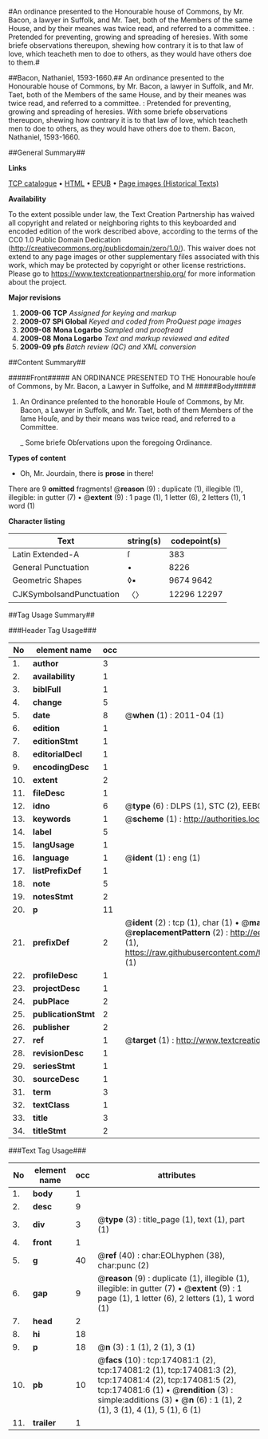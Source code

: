 #An ordinance presented to the Honourable house of Commons, by Mr. Bacon, a lawyer in Suffolk, and Mr. Taet, both of the Members of the same House, and by their meanes was twice read, and referred to a committee. : Pretended for preventing, growing and spreading of heresies. With some briefe observations thereupon, shewing how contrary it is to that law of love, which teacheth men to doe to others, as they would have others doe to them.#

##Bacon, Nathaniel, 1593-1660.##
An ordinance presented to the Honourable house of Commons, by Mr. Bacon, a lawyer in Suffolk, and Mr. Taet, both of the Members of the same House, and by their meanes was twice read, and referred to a committee. : Pretended for preventing, growing and spreading of heresies. With some briefe observations thereupon, shewing how contrary it is to that law of love, which teacheth men to doe to others, as they would have others doe to them.
Bacon, Nathaniel, 1593-1660.

##General Summary##

**Links**

[TCP catalogue](http://www.ota.ox.ac.uk/tcp/)  • 
[HTML](http://tei.it.ox.ac.uk/tcp/Texts-HTML/free/B01/B01694.html)  • 
[EPUB](http://tei.it.ox.ac.uk/tcp/Texts-EPUB/free/B01/B01694.epub) • 
[Page images (Historical Texts)](https://historicaltexts.jisc.ac.uk/eebo-49520837e)

**Availability**

To the extent possible under law, the Text Creation Partnership has waived all copyright and related or neighboring rights to this keyboarded and encoded edition of the work described above, according to the terms of the CC0 1.0 Public Domain Dedication (http://creativecommons.org/publicdomain/zero/1.0/). This waiver does not extend to any page images or other supplementary files associated with this work, which may be protected by copyright or other license restrictions. Please go to https://www.textcreationpartnership.org/ for more information about the project.

**Major revisions**

1. __2009-06__ __TCP__ *Assigned for keying and markup*
1. __2009-07__ __SPi Global__ *Keyed and coded from ProQuest page images*
1. __2009-08__ __Mona Logarbo__ *Sampled and proofread*
1. __2009-08__ __Mona Logarbo__ *Text and markup reviewed and edited*
1. __2009-09__ __pfs__ *Batch review (QC) and XML conversion*

##Content Summary##

#####Front#####
AN ORDINANCE PRESENTED TO THE Honourable houſe of Commons, by Mr. Bacon, a Lawyer in Suffolke, and M
#####Body#####

1. An Ordinance preſented to the honorable Houſe of Commons, by Mr. Bacon, a Lawyer in Suffolk, and Mr. Taet, both of them Members of the ſame Houſe, and by their means was twice read, and referred to a Committee.

    _ Some briefe Obſervations upon the foregoing Ordinance.

**Types of content**

  * Oh, Mr. Jourdain, there is **prose** in there!

There are 9 **omitted** fragments! 
 @__reason__ (9) : duplicate (1), illegible (1), illegible: in gutter (7)  •  @__extent__ (9) : 1 page (1), 1 letter (6), 2 letters (1), 1 word (1)

**Character listing**


|Text|string(s)|codepoint(s)|
|---|---|---|
|Latin Extended-A|ſ|383|
|General Punctuation|•|8226|
|Geometric Shapes|◊▪|9674 9642|
|CJKSymbolsandPunctuation|〈〉|12296 12297|

##Tag Usage Summary##

###Header Tag Usage###

|No|element name|occ|attributes|
|---|---|---|---|
|1.|__author__|3||
|2.|__availability__|1||
|3.|__biblFull__|1||
|4.|__change__|5||
|5.|__date__|8| @__when__ (1) : 2011-04 (1)|
|6.|__edition__|1||
|7.|__editionStmt__|1||
|8.|__editorialDecl__|1||
|9.|__encodingDesc__|1||
|10.|__extent__|2||
|11.|__fileDesc__|1||
|12.|__idno__|6| @__type__ (6) : DLPS (1), STC (2), EEBO-CITATION (1), OCLC (1), VID (1)|
|13.|__keywords__|1| @__scheme__ (1) : http://authorities.loc.gov/ (1)|
|14.|__label__|5||
|15.|__langUsage__|1||
|16.|__language__|1| @__ident__ (1) : eng (1)|
|17.|__listPrefixDef__|1||
|18.|__note__|5||
|19.|__notesStmt__|2||
|20.|__p__|11||
|21.|__prefixDef__|2| @__ident__ (2) : tcp (1), char (1)  •  @__matchPattern__ (2) : ([0-9\-]+):([0-9IVX]+) (1), (.+) (1)  •  @__replacementPattern__ (2) : http://eebo.chadwyck.com/downloadtiff?vid=$1&page=$2 (1), https://raw.githubusercontent.com/textcreationpartnership/Texts/master/tcpchars.xml#$1 (1)|
|22.|__profileDesc__|1||
|23.|__projectDesc__|1||
|24.|__pubPlace__|2||
|25.|__publicationStmt__|2||
|26.|__publisher__|2||
|27.|__ref__|1| @__target__ (1) : http://www.textcreationpartnership.org/docs/. (1)|
|28.|__revisionDesc__|1||
|29.|__seriesStmt__|1||
|30.|__sourceDesc__|1||
|31.|__term__|3||
|32.|__textClass__|1||
|33.|__title__|3||
|34.|__titleStmt__|2||


###Text Tag Usage###

|No|element name|occ|attributes|
|---|---|---|---|
|1.|__body__|1||
|2.|__desc__|9||
|3.|__div__|3| @__type__ (3) : title_page (1), text (1), part (1)|
|4.|__front__|1||
|5.|__g__|40| @__ref__ (40) : char:EOLhyphen (38), char:punc (2)|
|6.|__gap__|9| @__reason__ (9) : duplicate (1), illegible (1), illegible: in gutter (7)  •  @__extent__ (9) : 1 page (1), 1 letter (6), 2 letters (1), 1 word (1)|
|7.|__head__|2||
|8.|__hi__|18||
|9.|__p__|18| @__n__ (3) : 1 (1), 2 (1), 3 (1)|
|10.|__pb__|10| @__facs__ (10) : tcp:174081:1 (2), tcp:174081:2 (1), tcp:174081:3 (2), tcp:174081:4 (2), tcp:174081:5 (2), tcp:174081:6 (1)  •  @__rendition__ (3) : simple:additions (3)  •  @__n__ (6) : 1 (1), 2 (1), 3 (1), 4 (1), 5 (1), 6 (1)|
|11.|__trailer__|1||
